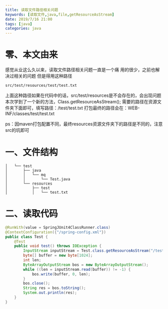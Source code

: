 ```yaml
---
title: 读取文件路径相关问题
keywords: [读取文件,java,file,getResourceAsStream]
date: 2019/7/16 21:00
tags: [java]
categories: java
---
```

# 零、本文由来
感觉从业这么久以来，读取文件路径相关问题一直是一个痛
用的很少，之前也解决过相关的问题
但是得用这种路径
```
src/test/resources/test/test.txt
```
上面这种路径如果在代码中的话，src/test/resources是不会存在的，会出现问题
本次学到了一个新的方法，Class.getResourceAsStream();
需要的路径在资源文件夹下面即可，填写路径：/test/test.txt
打包最终的路径会在：WEB-INF/classes/test/test.txt

ps：因maven打包配置不同，最终resources资源文件夹下的路径是不同的，注意src的坑即可

# 一、文件结构
```
│   └── test
│       ├── java
│       │   └── mq
│       │       └── Test.java
│       └── resources
│           ├── test
│           │   └── test.txt
```
# 二、读取代码
```Java
@RunWith(value = SpringJUnit4ClassRunner.class)
@ContextConfiguration({"/spring-config.xml"})
public class Test {
    @Test
    public void test() throws IOException {
        InputStream inputStream = Test.class.getResourceAsStream("/test/test.txt");
        byte[] buffer = new byte[1024];
        int len;
        ByteArrayOutputStream bos = new ByteArrayOutputStream();
        while ((len = inputStream.read(buffer)) != -1) {
            bos.write(buffer, 0, len);
        }
        bos.close();
        String res = bos.toString();
        System.out.println(res);
    }
}
```
